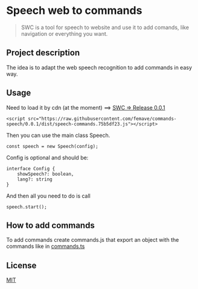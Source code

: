 # Speech web to commands

> SWC is a tool for speech to website and use it to add comands, like navigation or everything you want.

## Project description

The idea is to adapt the web speech recognition to add commands in easy way.


## Usage

Need to load it by cdn (at the moment) ==> [SWC => Release 0.0.1](https://github.com/femave/commands-speech/blob/0.0.1/dist/speech-commands.75b5df23.js)

```
<script src="https://raw.githubusercontent.com/femave/commands-speech/0.0.1/dist/speech-commands.75b5df23.js"></script>
```

Then you can use the main class Speech.

```
const speech = new Speech(config);
```

Config is optional and should be: 

```
interface Config {
    showSpeech?: boolean,
    lang?: string
}
```

And then all you need to do is call
```
speech.start();
```

## How to add commands

To add commands create commands.js that export an object with the commands like in [commands.ts](https://github.com/femave/commands-speech/blob/master/commands.ts)


## License

[MIT](https://opensource.org/licenses/mit-license)
